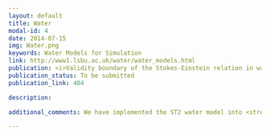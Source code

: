 ```yaml
---
layout: default
title: Water
modal-id: 4
date: 2014-07-15
img: Water.png
keywords: Water Models for Simulation
link: http://www1.lsbu.ac.uk/water/water_models.html
publication: <i>Validity boundary of the Stokes-Einstein relation in water</i>,
publication_status: To be submitted
publication_link: 404

description:

additional_comments: We have implemented the ST2 water model into <strong><a href="http://www.gromacs.org/" style="color:#455C7B"> GROMACS </a></strong>, an open source molecular dynamics package.  The code has been fully parallelized for efficiency, and has been benchmarked with the original work by Stillinger on <strong><a href="http://scitation.aip.org/content/aip/journal/jcp/60/4/10.1063/1.1681229" style="color:#455C7B"> ST2 </a></strong>.  For information about the ST2 code or to request access to the ST2 code, please contact me.

---
```

